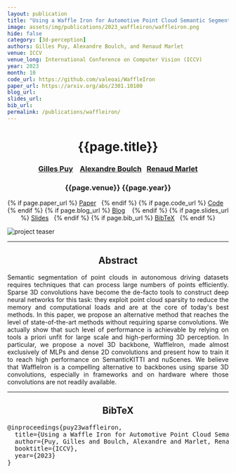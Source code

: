 ```yaml
---
layout: publication
title: "Using a Waffle Iron for Automotive Point Cloud Semantic Segmentation"
image: assets/img/publications/2023_waffleiron/waffleiron.png
hide: false
category: [3d-perception]
authors: Gilles Puy, Alexandre Boulch, and Renaud Marlet
venue: ICCV
venue_long: International Conference on Computer Vision (ICCV)
year: 2023
month: 10
code_url: https://github.com/valeoai/WaffleIron
paper_url: https://arxiv.org/abs/2301.10100
blog_url:
slides_url:
bib_url:
permalink: /publications/waffleiron/
---
```


<h1 align="center"> {{page.title}} </h1>
<!-- Simple call of authors -->
<!-- <h3 align="center"> {{page.authors}} </h3> -->
<!-- Alternatively you can add links to author pages -->
<h3 align="center"> <a href="https://sites.google.com/site/puygilles/home">Gilles Puy</a> &nbsp;&nbsp; <a href="https://www.boulch.eu/">Alexandre Boulch</a>&nbsp;&nbsp; <a href="http://imagine.enpc.fr/~marletr/">Renaud Marlet</a></h3>


<h3 align="center"> {{page.venue}} {{page.year}} </h3>

<div align="center">
  <p>
    {% if page.paper_url %}
    <a href="{{ page.paper_url }}"><i class="far fa-file-pdf"></i> Paper</a>&nbsp;&nbsp;
    {% endif %}
    {% if page.code_url %}
    <a href="{{ page.code_url }}"><i class="fab fa-github"></i> Code</a> &nbsp;&nbsp;
    {% endif %}
    {% if page.blog_url %}
    <a href="{{ page.blog_url }}"><i class="fab fa-blogger"></i> Blog</a> &nbsp;&nbsp;
    {% endif %}
    {% if page.slides_url %}
    <a href="{{ page.slides_url }}"><i class="far fa-file-pdf"></i> Slides</a>&nbsp;&nbsp;
    {% endif %}
    {% if page.bib_url %}
    <a href="{{ page.bib_url}}"><i class="far fa-file-alt"></i> BibTeX</a>&nbsp;&nbsp;
    {% endif %}
  </p>
</div>

<div class="publication-teaser">
    <img src="../../{{ page.image }}" alt="project teaser"/>
</div>


<hr>

<h2  align="center"> Abstract</h2>

<p align="justify">Semantic segmentation of point clouds in autonomous driving datasets requires techniques that can process large numbers of points efficiently. Sparse 3D convolutions have become the de-facto tools to construct deep neural networks for this task: they exploit point cloud sparsity to reduce the memory and computational loads and are at the core of today's best methods. In this paper, we propose an alternative method that reaches the level of state-of-the-art methods without requiring sparse convolutions. We actually show that such level of performance is achievable by relying on tools a priori unfit for large scale and high-performing 3D perception. In particular, we propose a novel 3D backbone, WaffleIron, made almost exclusively of MLPs and dense 2D convolutions and present how to train it to reach high performance on SemanticKITTI and nuScenes. We believe that WaffleIron is a compelling alternative to backbones using sparse 3D convolutions, especially in frameworks and on hardware where those convolutions are not readily available.</p>


<hr>


<h2  align="center">BibTeX</h2>
<left>
  <pre class="bibtex-box">
@inproceedings{puy23waffleiron,
  title={Using a Waffle Iron for Automotive Point Cloud Semantic Segmentation},
  author={Puy, Gilles and Boulch, Alexandre and Marlet, Renaud},
  booktitle={ICCV},
  year={2023}
}</pre>
</left>

<br>
